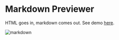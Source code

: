 # Markdown Previewer

HTML goes in, markdown comes out.  See demo [here](https://codepen.io/minobino/pen/jYdBXE).

![markdown](https://raw.githubusercontent.com/hanamin/FCC-Projects/master/Front%20End%20Libraries/Markdown%20Previewer/images/screenshot.png)
